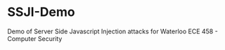 SSJI-Demo
=========

Demo of Server Side Javascript Injection attacks for Waterloo ECE 458 - Computer Security
